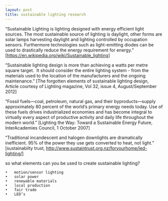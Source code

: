 ```yaml
---
layout: post
title: sustainable lighting research
---
```


“Sustainable Lighting is lighting designed with energy efficient light sources. The most sustainable source of lighting is daylight, other forms are solar lamps harvesting daylight and lighting controlled by occupation sensors. Furthermore technologies such as light-emitting diodes can be used to drastically reduce the energy requirement for energy.” [https://en.wikipedia.org/wiki/Sustainable_lighting]

“Sustainable lighting design is more than achieving a watts per metre square target.  It should consider the entire lighting system - from the materials used to the location of the manufacturers and the ongoing maintenance.” [The forgotten elements of sustainable lighting design, Article courtesy of Lighting magazine, Vol 32, issue 4, August/September 2012]

“Fossil fuels—coal, petroleum, natural gas, and their byproducts—supply approximately 80 percent of the world’s primary energy needs today. Use of these fuels drives industrialized economies and has become integral to virtually every aspect of productive activity and daily life throughout the modern world.” [Lighting the Way: Toward a Sustainable Energy Future, InterAcademies Council, 1 October 2007]

“Traditional incandescent and halogen downlights are dramatically inefficient. 95% of the power they use gets converted to heat, not light.” [sustainabilty trust, http://www.sustaintrust.org.nz/foryourhome/led-lighting/]


so what elements can you be used to create sustainable lighting?

	•	motion/sensor lighting 
	•	solar power 
	•	renewable materials 
	•	local production  
	•	fair trade 
	•	LED’s

